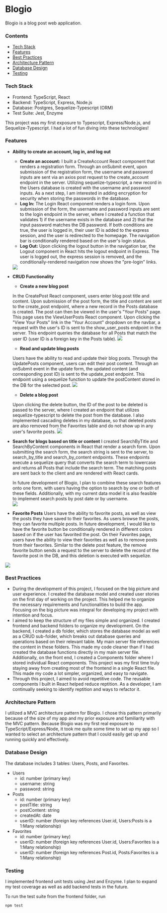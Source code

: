 # Blogio

Blogio is a blog post web application.

### Contents
- [Tech Stack](#Techstack)
- [Features](#Features)
- [Best Practices](#Bestpractices)
- [Architecture Pattern](#Architect)
- [Database Design](#Database)
- [Testing](#Testing)

### Tech Stack<a name="Techstack"></a>
- Frontend: TypeScript, React
- Backend: TypeScript, Express, Node.js
- Database: Postgres, Sequelize-Typescript (ORM)
- Test Suite: Jest, Enzyme

This project was my first exposure to Typescript, Express/Node.js, and Sequelize-Typescript. I had a lot of fun diving into these technologies!

### Features<a name="Features"></a>
- **Ability to create an account, log in, and log out**
    - **Create an account:**
    I built a CreateAccount React component that renders a registration form. Through an onSubmit event, upon submission of the registration form, the username and password inputs are sent via an axios post request to the create_account endpoint in the server. Utilizing sequelize-typescript, a new record in the Users database is created with the username and password inputs. As a next step, I am interested in adding encryption for security when storing the passwords in the database.
    - **Log In:**
    The Login React component renders a login form. Upon submission of the form, the username and password inputs are sent to the login endpoint in the server, where I created a function that validates 1) if the username exists in the database and 2) that the input password matches the DB password. If both conditions are true, the user is logged in, their user ID is added to the express session, and the user is redirected to the homepage. The navigation bar is conditionally rendered based on the user's login status.
    - **Log Out:**
    Upon clicking the logout button in the navigation bar, the Logout component in React hits the logout endpoint in Express. The user is logged out, the express session is removed, and the conditionally-rendered navigation now shows the "pre-login" links.

    <img src="./public/reg.gif">

- **CRUD Functionality**
    - **Create a new blog post**

    In the CreatePost React component, users enter blog post title and content. Upon submission of the post form, the title and content are sent to the create_post endpoint, where a new record in the Posts database is created. The post can then be viewed in the user's "Your Posts" page. This page uses the ViewUserPosts React component. Upon clicking the "View Your Posts" link in the "Your Account" dropdown on the navbar, a request with the user's ID is sent to the show_user_posts endpoint in the server. This endpoint queries the database for all Posts that match the user ID (user ID is a foreign key in the Posts table).
    <img src="./public/createpost.gif">

    - **Read and update blog posts**

    Users have the ability to read and update their blog posts. Through the UpdatePosts component, users can edit their post content. Through an onSubmit event in the update form, the updated content (and corresponding post ID) is sent to the update_post endpoint. This endpoint using a sequelize function to update the postContent stored in the DB for the selected post.
    <img src="./public/update.gif">

    - **Delete a blog post**

    Upon clicking the delete button, the ID of the post to be deleted is passed to the server, where I created an endpoint that utilizes sequelize-typescript to delete the post from the database. I also implemented cascading deletes in my database, so that deleted posts are also removed from the Favorites table and do not show up in any user's favorite posts.
    <img src="./public/delete.gif">
- **Search for blogs based on title or content**
    I created SearchByTitle and SearchByContent components in React that render a search form. Upon submitting the search form, the search string is sent to the server, to search_by_title and search_by_content endpoints. These endpoints execute a sequelize query that converts the search term to lowercase and returns all Posts that include the search term. The matching posts are sent back to the client and are rendered with React cards. 

    In future development of Blogio, I plan to combine these search features onto one form, with users having the option to search by one or both of these fields. Additionally, with my current data model it is also feasible to implement search posts by post date or by username.   
    <img src="./public/search.gif">

- **Favorite Posts**
Users have the ability to favorite posts, as well as view the posts they have saved to their favorites. As users browse the posts, they can favorite multiple posts. In future development, I would like to have the favorite button be conditionally rendered in different colors based on if the user has favorited the post. On their Favorites page, users have the ability to view their favorites as well as to remove posts from their favorites. Similar to the delete post feature, the remove favorite button sends a request to the server to delete the record of the favorite post in the DB, and this deletion is executed with sequelize. 
<img src="./public/favorite.gif">

### Best Practices<a name="Bestpractices"></a>
- During the development of this project, I focused on the big picture and user experience. I created the database model and created user stories on the first day of working on the project. This helped me to organize the necessary requirements and functionalities to build the app. Focusing on the big picture was integral for developing my project with intention and focus.
- I aimed to keep the structure of my files simple and organized. I created frontend and backend folders to organize my development. On the backend, I created a db folder, which stores the database model as well as a CRUD sub-folder, which breaks out database queries and operations based on their relevant table. My main server file references the content in these folders. This made my code cleaner than if I had created the database functions directly in my main server file. Additionally, on the front end, I created a Components folder where I stored individual React components. This project was my first time truly staying away from creating most of the frontend in a single React file. This made my code a lot simpler, organized, and easy to navigate.
- Through this project, I aimed to avoid repetitive code. The reusable components I built in React helped reduce reptition. As a developer, I am continually seeking to identify reptition and ways to refactor it. 

### Architecture Pattern<a name="Architect"></a>
I utilized a MVC architecture pattern for Blogio. I chose this pattern primarily because of the size of my app and my prior exposure and familiarity with the MVC pattern. Because Blogio was my first real exposure to TypeScript/Express/Node, it took me quite some time to set up my app so I wanted to select an architecture pattern  that I could easily get up and running quickly and effectively. 

### Database Design<a name="Database"></a>
The database includes 3 tables: Users, Posts, and Favorites.
- Users
    - id: number (primary key)
    - username: string
    - password: string
- Posts
    - id: number (primary key)
    - postTitle: string
    - postContent: string
    - createdAt: date 
    - userID: number (foreign key references User.id, Users:Posts is a 1:Many relationship)
- Favorites
    - id: number (primary key)
    - userID: number (foreign key references User.id, Users:Favorites is a 1:Many relationship)
    - userID: number (foreign key references Post.id, Posts:Favorites is a 1:Many relationship)


### Testing<a name="Testing"></a>
I implemented frontend unit tests using Jest and Enzyme. I plan to expand my test coverage as well as add backend tests in the future.

To run the test suite from the frontend folder, run
```
npm test
```
